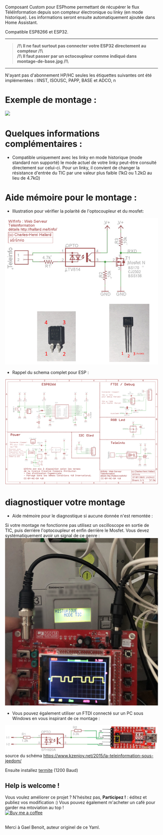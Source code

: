 Composant Custom pour ESPhome permettant de récupérer le flux TéléInformation depuis son compteur électronique ou linky (en mode historique). Les informations seront ensuite automatiquement ajoutée dans Home Assistant. 

Compatible ESP8266 et ESP32.

---
> **/!\ Il ne faut surtout pas connecter votre ESP32 directement au compteur      /!\\**<br/>
> **/!\ Il faut passer par un octocoupleur comme indiqué dans montage-de-base.jpg /!\\**

---

N'ayant pas d'abonnement HP/HC seules les étiquettes suivantes ont été implémentées : IINST, ISOUSC, PAPP, BASE et ADCO, n

# Exemple de montage :
![](https://raw.githubusercontent.com/schmurtzm/Teleinfo-TIC-with-ESPhome/master/example%20Wemos%20D1/example%20Wemos%20D1%20(1).jpg)

# Quelques informations complémentaires :

- Compatible uniquement avec les linky en mode historique (mode standard non supporté)
   le mode actuel de votre linky peut-être consulté directement sur celui-ci.
   Pour un linky, il convient de changer la résistance d'entrée du TIC par une valeur plus faible (1kΩ ou 1.2kΩ au lieu de 4.7kΩ)
# Aide mémoire pour le montage :

- Illustration pour vérifier la polarité de l'optocoupleur et du mosfet:

![](https://raw.githubusercontent.com/schmurtzm/LibTeleinfo/Autoconnect/doc/Teleinfo-Details.png)


- Rappel du schema complet pour ESP :

![](https://raw.githubusercontent.com/schmurtzm/LibTeleinfo/Autoconnect/doc/Wifinfo-sch.png)


# diagnostiquer votre montage
- Aide mémoire pour le diagnostique si aucune donnée n'est remontée :

Si votre montage ne fonctionne pas utilisez un oscilloscope en sortie de TIC, puis derrière l'optocoupleur et enfin derrière le Mosfet. Vous devez systématiquement avoir un signal de ce genre :
![](https://raw.githubusercontent.com/schmurtzm/LibTeleinfo/Autoconnect/doc/Teleinfo-Diag.png)

- Vous pouvez également utiliser un FTDI connecté sur un PC sous Windows en vous inspirant de ce montage :

![](https://raw.githubusercontent.com/schmurtzm/LibTeleinfo/Autoconnect/doc/FTDI-diag-schema.png)
source du schéma https://www.kzenjoy.net/2015/la-teleinformation-sous-jeedom/

Ensuite installez [termite](https://www.compuphase.com/software_termite.htm) (1200 Baud)

## Help is welcome ! 
Vous voulez améliorer ce projet ? N'hésitez pas, **Participez !** : éditez et publiez vos modification :)
Vous pouvez également m'acheter un café pour garder ma mtoviation au top !<br/>
[![Buy me a coffee][buymeacoffee-shield]][buymeacoffee]
<br/><br/>



Merci à Gael Benoit, auteur originel de ce Yaml.

[buymeacoffee-shield]: https://www.buymeacoffee.com/assets/img/guidelines/download-assets-sm-2.svg
[buymeacoffee]: https://www.buymeacoffee.com/schmurtz
